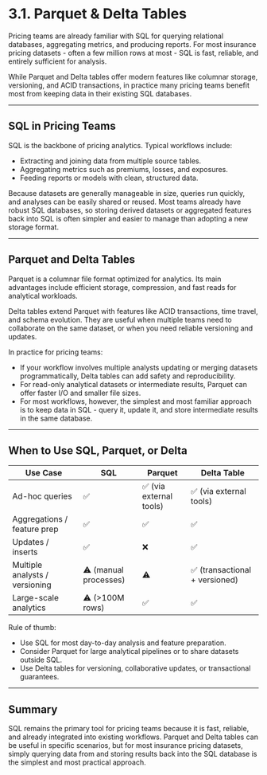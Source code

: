 # 3.1. Parquet & Delta Tables

Pricing teams are already familiar with SQL for querying relational databases, aggregating metrics, and producing reports. For most insurance pricing datasets - often a few million rows at most - SQL is fast, reliable, and entirely sufficient for analysis.  

While Parquet and Delta tables offer modern features like columnar storage, versioning, and ACID transactions, in practice many pricing teams benefit most from keeping data in their existing SQL databases.

---

## SQL in Pricing Teams

SQL is the backbone of pricing analytics. Typical workflows include:

- Extracting and joining data from multiple source tables.
- Aggregating metrics such as premiums, losses, and exposures.
- Feeding reports or models with clean, structured data.

Because datasets are generally manageable in size, queries run quickly, and analyses can be easily shared or reused. Most teams already have robust SQL databases, so storing derived datasets or aggregated features back into SQL is often simpler and easier to manage than adopting a new storage format.

---

## Parquet and Delta Tables

Parquet is a columnar file format optimized for analytics. Its main advantages include efficient storage, compression, and fast reads for analytical workloads.  

Delta tables extend Parquet with features like ACID transactions, time travel, and schema evolution. They are useful when multiple teams need to collaborate on the same dataset, or when you need reliable versioning and updates.  

In practice for pricing teams:

- If your workflow involves multiple analysts updating or merging datasets programmatically, Delta tables can add safety and reproducibility.  
- For read-only analytical datasets or intermediate results, Parquet can offer faster I/O and smaller file sizes.  
- For most workflows, however, the simplest and most familiar approach is to keep data in SQL - query it, update it, and store intermediate results in the same database.

---

## When to Use SQL, Parquet, or Delta

| Use Case                      | SQL                     | Parquet                       | Delta Table                     |
|--------------------------------|------------------------|-------------------------------|---------------------------------|
| Ad-hoc queries                 | ✅                     | ✅ (via external tools)       | ✅ (via external tools)         |
| Aggregations / feature prep    | ✅                     | ✅                            | ✅                              |
| Updates / inserts              | ✅                     | ❌                            | ✅                              |
| Multiple analysts / versioning | ⚠️ (manual processes)  | ⚠️                            | ✅ (transactional + versioned) |
| Large-scale analytics          | ⚠️ (>100M rows)        | ✅                            | ✅                              |

Rule of thumb:  
- Use SQL for most day-to-day analysis and feature preparation.  
- Consider Parquet for large analytical pipelines or to share datasets outside SQL.  
- Use Delta tables for versioning, collaborative updates, or transactional guarantees.

---

## Summary

SQL remains the primary tool for pricing teams because it is fast, reliable, and already integrated into existing workflows. Parquet and Delta tables can be useful in specific scenarios, but for most insurance pricing datasets, simply querying data from and storing results back into the SQL database is the simplest and most practical approach.
